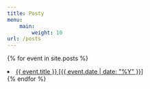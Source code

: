 ```yaml
---
title: Posty
menu:
    main:
        weight: 10
url: /posts
---
```


{% for event in site.posts %}
  <li>
    <a href="{{ event.url }}">
      {{ event.title }} [{{ event.date | date: "%Y" }}]
    </a>
  </li>
{% endfor %}